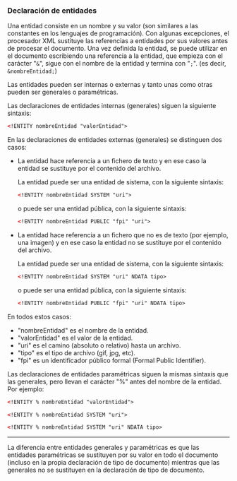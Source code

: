 ### Declaración de entidades

Una entidad consiste en un nombre y su valor (son similares a las constantes en los lenguajes de programación). Con algunas excepciones, el procesador XML sustituye las referencias a entidades por sus valores antes de procesar el documento. Una vez definida la entidad, se puede utilizar en el documento escribiendo una referencia a la entidad, que empieza con el carácter "``&``", sigue con el nombre de la entidad y termina con "``;``". (es decir, ``&nombreEntidad;``)

Las entidades pueden ser internas o externas y tanto unas como otras pueden ser generales o paramétricas.

Las declaraciones de entidades internas (generales) siguen la siguiente sintaxis:

```xml
<!ENTITY nombreEntidad "valorEntidad">
```

En las declaraciones de entidades externas (generales) se distinguen dos casos:

- La entidad hace referencia a un fichero de texto y en ese caso la entidad se sustituye por el contenido del archivo.
    
    La entidad puede ser una entidad de sistema, con la siguiente sintaxis:
    
    ```xml
    <!ENTITY nombreEntidad SYSTEM "uri">
    ```
    
    o puede ser una entidad pública, con la siguiente sintaxis:
    
    ```xml
    <!ENTITY nombreEntidad PUBLIC "fpi" "uri">
    ```
    
- La entidad hace referencia a un fichero que no es de texto (por ejemplo, una imagen) y en ese caso la entidad no se sustituye por el contenido del archivo.
    
    La entidad puede ser una entidad de sistema, con la siguiente sintaxis:
    
    ```xml
    <!ENTITY nombreEntidad SYSTEM "uri" NDATA tipo>
    ```
    
    o puede ser una entidad pública, con la siguiente sintaxis:
    
    ```xml
    <!ENTITY nombreEntidad PUBLIC "fpi" "uri" NDATA tipo>
    ```
    

En todos estos casos:

- "nombreEntidad" es el nombre de la entidad.
- "valorEntidad" es el valor de la entidad.
- "uri" es el camino (absoluto o relativo) hasta un archivo.
- "tipo" es el tipo de archivo (gif, jpg, etc).
- "fpi" es un identificador público formal (Formal Public Identifier).

Las declaraciones de entidades paramétricas siguen la mismas sintaxis que las generales, pero llevan el carácter "%" antes del nombre de la entidad. Por ejemplo:

```xml
<!ENTITY % nombreEntidad "valorEntidad">
```

```xml
<!ENTITY % nombreEntidad SYSTEM "uri">
```

```xml
<!ENTITY % nombreEntidad SYSTEM "uri" NDATA tipo>
```

---

La diferencia entre entidades generales y paramétricas es que las entidades paramétricas se sustituyen por su valor en todo el documento (incluso en la propia declaración de tipo de documento) mientras que las generales no se sustituyen en la declaración de tipo de documento.